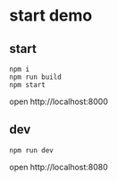 # start demo

## start

```
npm i
npm run build
npm start
```

open http://localhost:8000

## dev

```
npm run dev
```

open http://localhost:8080
